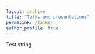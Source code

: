 ```yaml
---
layout: archive
title: "Talks and presentations"
permalink: /talks/
author_profile: true
---
```


Test string
